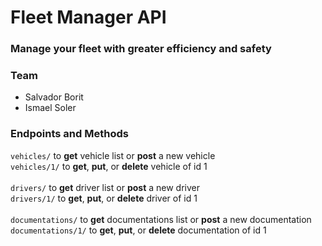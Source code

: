 # Fleet Manager API

<h3>Manage your fleet with greater efficiency and safety</h3>

### Team

<ul>
	<li>Salvador Borit</li>
	<li>Ismael Soler</li>
</ul>

### Endpoints and Methods

`vehicles/` to <b>get</b> vehicle list or <b>post</b> a new vehicle<br>
`vehicles/1/` to <b>get</b>, <b>put</b>, or <b>delete</b> vehicle of id 1<br>
<br>
`drivers/` to <b>get</b> driver list or <b>post</b> a new driver<br>
`drivers/1/` to <b>get</b>, <b>put</b>, or <b>delete</b> driver of id 1<br>
<br>
`documentations/` to <b>get</b> documentations list or <b>post</b> a new documentation<br>
`documentations/1/` to <b>get</b>, <b>put</b>, or <b>delete</b> documentation of id 1<br>
